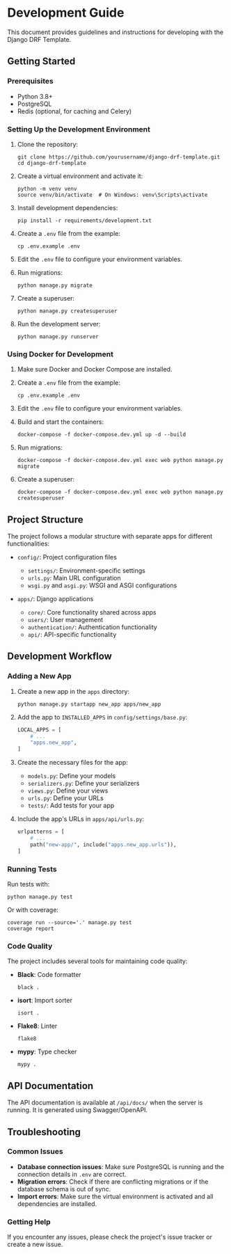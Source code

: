 # Development Guide

This document provides guidelines and instructions for developing with the Django DRF Template.

## Getting Started

### Prerequisites

- Python 3.8+
- PostgreSQL
- Redis (optional, for caching and Celery)

### Setting Up the Development Environment

1. Clone the repository:
   ```
   git clone https://github.com/yourusername/django-drf-template.git
   cd django-drf-template
   ```

2. Create a virtual environment and activate it:
   ```
   python -m venv venv
   source venv/bin/activate  # On Windows: venv\Scripts\activate
   ```

3. Install development dependencies:
   ```
   pip install -r requirements/development.txt
   ```

4. Create a `.env` file from the example:
   ```
   cp .env.example .env
   ```

5. Edit the `.env` file to configure your environment variables.

6. Run migrations:
   ```
   python manage.py migrate
   ```

7. Create a superuser:
   ```
   python manage.py createsuperuser
   ```

8. Run the development server:
   ```
   python manage.py runserver
   ```

### Using Docker for Development

1. Make sure Docker and Docker Compose are installed.

2. Create a `.env` file from the example:
   ```
   cp .env.example .env
   ```

3. Edit the `.env` file to configure your environment variables.

4. Build and start the containers:
   ```
   docker-compose -f docker-compose.dev.yml up -d --build
   ```

5. Run migrations:
   ```
   docker-compose -f docker-compose.dev.yml exec web python manage.py migrate
   ```

6. Create a superuser:
   ```
   docker-compose -f docker-compose.dev.yml exec web python manage.py createsuperuser
   ```

## Project Structure

The project follows a modular structure with separate apps for different functionalities:

- `config/`: Project configuration files
  - `settings/`: Environment-specific settings
  - `urls.py`: Main URL configuration
  - `wsgi.py` and `asgi.py`: WSGI and ASGI configurations

- `apps/`: Django applications
  - `core/`: Core functionality shared across apps
  - `users/`: User management
  - `authentication/`: Authentication functionality
  - `api/`: API-specific functionality

## Development Workflow

### Adding a New App

1. Create a new app in the `apps` directory:
   ```
   python manage.py startapp new_app apps/new_app
   ```

2. Add the app to `INSTALLED_APPS` in `config/settings/base.py`:
   ```python
   LOCAL_APPS = [
       # ...
       "apps.new_app",
   ]
   ```

3. Create the necessary files for the app:
   - `models.py`: Define your models
   - `serializers.py`: Define your serializers
   - `views.py`: Define your views
   - `urls.py`: Define your URLs
   - `tests/`: Add tests for your app

4. Include the app's URLs in `apps/api/urls.py`:
   ```python
   urlpatterns = [
       # ...
       path("new-app/", include("apps.new_app.urls")),
   ]
   ```

### Running Tests

Run tests with:

```
python manage.py test
```

Or with coverage:

```
coverage run --source='.' manage.py test
coverage report
```

### Code Quality

The project includes several tools for maintaining code quality:

- **Black**: Code formatter
  ```
  black .
  ```

- **isort**: Import sorter
  ```
  isort .
  ```

- **Flake8**: Linter
  ```
  flake8
  ```

- **mypy**: Type checker
  ```
  mypy .
  ```

## API Documentation

The API documentation is available at `/api/docs/` when the server is running. It is generated using Swagger/OpenAPI.

## Troubleshooting

### Common Issues

- **Database connection issues**: Make sure PostgreSQL is running and the connection details in `.env` are correct.
- **Migration errors**: Check if there are conflicting migrations or if the database schema is out of sync.
- **Import errors**: Make sure the virtual environment is activated and all dependencies are installed.

### Getting Help

If you encounter any issues, please check the project's issue tracker or create a new issue.
